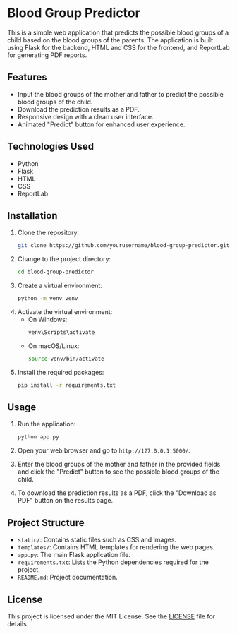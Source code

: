 # Blood Group Predictor

This is a simple web application that predicts the possible blood groups of a child based on the blood groups of the parents. The application is built using Flask for the backend, HTML and CSS for the frontend, and ReportLab for generating PDF reports.

## Features

- Input the blood groups of the mother and father to predict the possible blood groups of the child.
- Download the prediction results as a PDF.
- Responsive design with a clean user interface.
- Animated "Predict" button for enhanced user experience.

## Technologies Used

- Python
- Flask
- HTML
- CSS
- ReportLab

## Installation

1. Clone the repository:
    ```sh
    git clone https://github.com/yourusername/blood-group-predictor.git
    ```
2. Change to the project directory:
    ```sh
    cd blood-group-predictor
    ```
3. Create a virtual environment:
    ```sh
    python -m venv venv
    ```
4. Activate the virtual environment:
    - On Windows:
        ```sh
        venv\Scripts\activate
        ```
    - On macOS/Linux:
        ```sh
        source venv/bin/activate
        ```
5. Install the required packages:
    ```sh
    pip install -r requirements.txt
    ```

## Usage

1. Run the application:
    ```sh
    python app.py
    ```
2. Open your web browser and go to `http://127.0.0.1:5000/`.

3. Enter the blood groups of the mother and father in the provided fields and click the "Predict" button to see the possible blood groups of the child.

4. To download the prediction results as a PDF, click the "Download as PDF" button on the results page.

## Project Structure

- `static/`: Contains static files such as CSS and images.
- `templates/`: Contains HTML templates for rendering the web pages.
- `app.py`: The main Flask application file.
- `requirements.txt`: Lists the Python dependencies required for the project.
- `README.md`: Project documentation.

## License

This project is licensed under the MIT License. See the [LICENSE](LICENSE) file for details.
